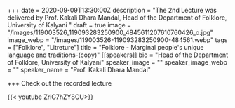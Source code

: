 +++
date = 2020-09-09T13:30:00Z
description = "The 2nd Lecture was delivered by Prof. Kakali Dhara Mandal, Head of the Department of Folklore, University of Kalyani "
draft = true
image = "/images/119003526_119093283250900_4845611207610760426_o.jpg"
image_webp = "/images/119003526-119093283250900-484561.webp"
tags = ["Folklore", "Litreture"]
title = "Folklore - Marginal people's unique language and traditions-(copy)"
[[speakers]]
bio = "Head of the Department of Folklore, University of Kalyani"
speaker_image = ""
speaker_image_webp = ""
speaker_name = "Prof. Kakali Dhara Mandal"

+++
Check out the recorded lecture

{{< youtube ZriG7hZY8CU>}}